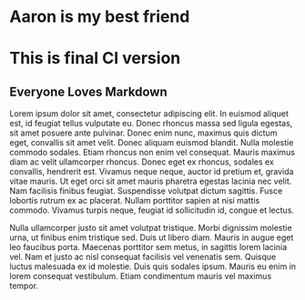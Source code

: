 
# Aaron is my best friend
# This is final CI version

## Everyone Loves Markdown

Lorem ipsum dolor sit amet, consectetur adipiscing elit. In euismod aliquet est, id feugiat tellus
        vulputate eu.
        Donec rhoncus massa sed ligula egestas, sit amet posuere ante pulvinar. Donec enim nunc, maximus quis
        dictum
        eget,
        convallis sit amet velit. Donec aliquam euismod blandit. Nulla molestie commodo sodales. Etiam rhoncus
        non enim
        vel
        consequat. Mauris maximus diam ac velit ullamcorper rhoncus. Donec eget ex rhoncus, sodales ex
        convallis,
        hendrerit
        est. Vivamus neque neque, auctor id pretium et, gravida vitae mauris. Ut eget orci sit amet mauris
        pharetra
        egestas
        lacinia nec velit. Nam facilisis finibus feugiat. Suspendisse volutpat dictum sagittis. Fusce lobortis
        rutrum ex
        ac
        placerat. Nullam porttitor sapien at nisi mattis commodo. Vivamus turpis neque, feugiat id sollicitudin
        id,
        congue
        et lectus.


Nulla ullamcorper justo sit amet volutpat tristique. Morbi dignissim molestie urna, ut finibus enim
        tristique
        sed.
        Duis ut libero diam. Mauris in augue eget leo faucibus porta. Maecenas porttitor sem metus, in sagittis
        lorem
        lacinia vel. Nam et justo ac nisl consequat facilisis vel venenatis sem. Quisque luctus malesuada ex id
        molestie.
        Duis quis sodales ipsum. Mauris eu enim in lorem consequat vestibulum. Etiam condimentum mauris vel
        maximus
        tempor.